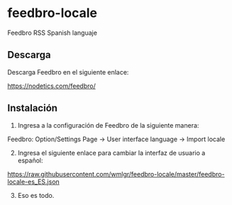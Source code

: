 # feedbro-locale
Feedbro RSS Spanish languaje

## Descarga

Descarga Feedbro en el siguiente enlace:

https://nodetics.com/feedbro/

## Instalación 

1. Ingresa a la configuración de Feedbro de la siguiente manera:


Feedbro: Option/Settings Page -> User interface language -> Import locale

2. Ingresa el siguiente enlace para cambiar la interfaz de usuario a español:

https://raw.githubusercontent.com/wmlgr/feedbro-locale/master/feedbro-locale-es_ES.json

3. Eso es todo.
